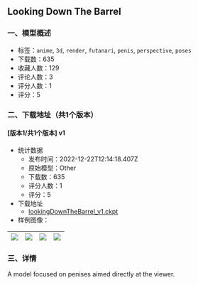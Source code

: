 ## Looking Down The Barrel
### 一、模型概述

- 标签：`anime`, `3d`, `render`, `futanari`, `penis`, `perspective`, `poses`
- 下载数：635
- 收藏人数：129
- 评论人数：3
- 评分人数：1
- 评分：5

### 二、下载地址（共1个版本）

#### [版本1/共1个版本] v1

- 统计数据
  - 发布时间：2022-12-22T12:14:18.407Z
  - 原始模型：Other
  - 下载数：635
  - 评分人数：1
  - 评分：5
- 下载地址
  - [lookingDownTheBarrel_v1.ckpt](https://civitai.com/api/download/models/2105)
- 样例图像：

| <img src="https://image.civitai.com/xG1nkqKTMzGDvpLrqFT7WA/227040f9-1670-4a96-33e6-87be596e4500/width=450/16789.jpeg" /> | <img src="https://image.civitai.com/xG1nkqKTMzGDvpLrqFT7WA/be9c1c39-767c-4e74-3e6a-72af2a54bd00/width=450/16788.jpeg" /> | <img src="https://image.civitai.com/xG1nkqKTMzGDvpLrqFT7WA/34ef9037-8fa1-46a1-ce71-cd8bf4c73200/width=450/16785.jpeg" /> | <img src="https://image.civitai.com/xG1nkqKTMzGDvpLrqFT7WA/dfea48e3-55ce-4e59-ac17-682e9de1e900/width=450/16787.jpeg" /> |
| ---- | ---- | ---- | ---- |


### 三、详情
<p>A model focused on penises aimed directly at the viewer.</p>